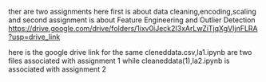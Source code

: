 ther are two assignments here first is about data cleaning,encoding,scaling and second assignment is about Feature Engineering and Outlier Detection
https://drive.google.com/drive/folders/1ixv0iJeck2I3xArLwZiTjqXgVIjnFLRA?usp=drive_link








here is the google drive link for the same 
cleneddata.csv,la1.ipynb are two files associated with assignment 1 while cleaneddata(1),la2.ipynb is associated with assignment 2
